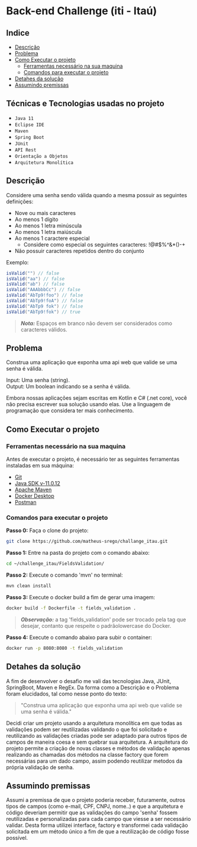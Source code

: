 # Back-end Challenge (iti - Itaú)

## Indice
 - [Descrição]()
 - [Problema]()
 - [Como Executar o projeto]()
    - [Ferramentas necessário na sua maquina]()
    - [Comandos para executar o projeto]()
 - [Detahes da solução]()
 - [Assumindo premissas]()

## Técnicas e Tecnologias usadas no projeto

 - ```Java 11```
 - ```Eclipse IDE```
 - ```Maven```
 - ```Spring Boot```
 - ```JUnit```
 - ```API Rest```
 - ```Orientação a Objetos```
 - ```Arquitetura Monolítica```

## Descrição

Considere uma senha sendo válida quando a mesma possuir as seguintes definições:

- Nove ou mais caracteres
- Ao menos 1 dígito
- Ao menos 1 letra minúscula
- Ao menos 1 letra maiúscula
- Ao menos 1 caractere especial
  - Considere como especial os seguintes caracteres: !@#$%^&*()-+
- Não possuir caracteres repetidos dentro do conjunto

Exemplo:  

```java
isValid("") // false  
isValid("aa") // false  
isValid("ab") // false  
isValid("AAAbbbCc") // false  
isValid("AbTp9!foo") // false  
isValid("AbTp9!foA") // false
isValid("AbTp9 fok") // false
isValid("AbTp9!fok") // true
```

> **_Nota:_**  Espaços em branco não devem ser considerados como caracteres válidos.

## Problema

Construa uma aplicação que exponha uma api web que valide se uma senha é válida.

Input: Uma senha (string).  
Output: Um boolean indicando se a senha é válida.

Embora nossas aplicações sejam escritas em Kotlin e C# (.net core), você não precisa escrever sua solução usando elas. Use a linguagem de programação que considera ter mais conhecimento.

## Como Executar o projeto

### **Ferramentas necessário na sua maquina**

Antes de executar o projeto, é necessário ter as seguintes ferramentas instaladas em sua máquina:
 - [Git](https://git-scm.com/downloads)
 - [Java SDK v-11.0.12](https://www.oracle.com/br/java/technologies/javase/jdk11-archive-downloads.html)
 - [Apache Maven](https://maven.apache.org/download.cgi)
 - [Docker Desktop](https://www.docker.com/products/docker-desktop)
 - [Postman](https://www.postman.com/downloads/)

### **Comandos para executar o projeto**

**Passo 0:** Faça o clone do projeto:
```bash
git clone https://github.com/matheus-srego/challange_itau.git
```

**Passo 1:** Entre na pasta do projeto com o comando abaixo:
```bash
cd ~/challenge_itau/FieldsValidation/
```

**Passo 2:** Execute o comando 'mvn' no terminal:
```bash
mvn clean install
```

**Passo 3:** Execute o docker build a fim de gerar uma imagem:
```bash
docker build -f Dockerfile -t fields_validation .
```
> **_Observação:_** a tag 'fields_validation' pode ser trocado pela tag que desejar, contanto que respeite o padrãolowercase do Docker.

**Passo 4:** Execute o comando abaixo para subir o container:
```bash
docker run -p 8080:8080 -t fields_validation
```

## Detahes da solução
A fim de desenvolver o desafio me vali das tecnologias Java, JUnit, SpringBoot, Maven e RegEx. Da forma como a Descrição e o Problema foram elucidados, tal como nesse ponto do texto:

 > "Construa uma aplicação que exponha uma api web que valide se uma senha é válida."

Decidi criar um projeto usando a arquitetura monolítica em que todas as validações podem ser reutilizadas validando o que foi solicitado e reutilizando as validações criadas pode ser adaptado para outros tipos de campos de maneira coesa e sem quebrar sua arquitetura. A arquitetura do projeto permite a criação de novas classes e métodos de validação apenas realizando as chamadas dos métodos na classe factory que forem necessárias para um dado campo, assim podendo reutilizar metodos da própria validação de senha.

## Assumindo premissas
Assumi a premissa de que o projeto poderia receber, futuramente, outros tipos de campos (como e-mail, CPF, CNPJ, nome..) e que a arquitetura e  código deveriam permitir que as validações do campo 'senha' fossem reutilizadas e personalizadas para cada campo que viesse a ser necessário validar. Desta forma utilizei interface, factory e transformei cada validação solicitada em um método único a fim de que a reutilização de código fosse possível.
